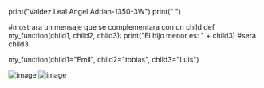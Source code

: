 print("Valdez Leal Angel Adrian-1350-3W")
print(" ")

#mostrara un mensaje que se complementara con un child
def my_function(child1, child2, child3):
    print("El hijo menor es: " + child3) #sera child3

my_function(child1="Emil", child2="tobias", child3="Luis")

![image](https://github.com/user-attachments/assets/54c82c9c-24c0-4c57-bf95-63201d36c375)
![image](https://github.com/user-attachments/assets/368326c6-e848-4479-afbc-8d9fd64158c4)

